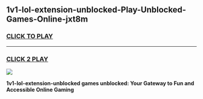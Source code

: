 
## 1v1-lol-extension-unblocked-Play-Unblocked-Games-Online-jxt8m
<h3>
<a href="https://premium76.site?title=1v1-lol-extension-unblocked&ref=25A">CLICK TO PLAY</a></h3>
<hr>

<h3>
<a href="https://premium76.site?title=1v1-lol-extension-unblocked&ref=25A">CLICK 2 PLAY</a>
  
</h3>

<a href="https://premium76.site?title=1v1-lol-extension-unblocked&ref=25A"><img src="https://clearcache.store/games.png"></a>


**1v1-lol-extension-unblocked games unblocked: Your Gateway to Fun and Accessible Online Gaming**
